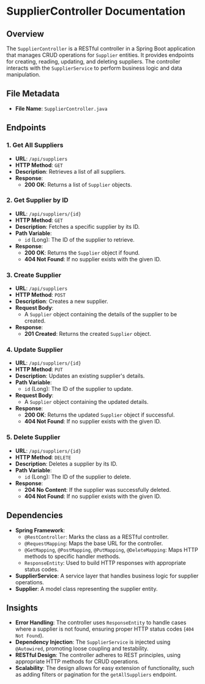 # SupplierController Documentation

## Overview
The `SupplierController` is a RESTful controller in a Spring Boot application that manages CRUD operations for `Supplier` entities. It provides endpoints for creating, reading, updating, and deleting suppliers. The controller interacts with the `SupplierService` to perform business logic and data manipulation.

## File Metadata
- **File Name**: `SupplierController.java`

## Endpoints

### 1. **Get All Suppliers**
   - **URL**: `/api/suppliers`
   - **HTTP Method**: `GET`
   - **Description**: Retrieves a list of all suppliers.
   - **Response**: 
     - **200 OK**: Returns a list of `Supplier` objects.

### 2. **Get Supplier by ID**
   - **URL**: `/api/suppliers/{id}`
   - **HTTP Method**: `GET`
   - **Description**: Fetches a specific supplier by its ID.
   - **Path Variable**:
     - `id` (Long): The ID of the supplier to retrieve.
   - **Response**:
     - **200 OK**: Returns the `Supplier` object if found.
     - **404 Not Found**: If no supplier exists with the given ID.

### 3. **Create Supplier**
   - **URL**: `/api/suppliers`
   - **HTTP Method**: `POST`
   - **Description**: Creates a new supplier.
   - **Request Body**:
     - A `Supplier` object containing the details of the supplier to be created.
   - **Response**:
     - **201 Created**: Returns the created `Supplier` object.

### 4. **Update Supplier**
   - **URL**: `/api/suppliers/{id}`
   - **HTTP Method**: `PUT`
   - **Description**: Updates an existing supplier's details.
   - **Path Variable**:
     - `id` (Long): The ID of the supplier to update.
   - **Request Body**:
     - A `Supplier` object containing the updated details.
   - **Response**:
     - **200 OK**: Returns the updated `Supplier` object if successful.
     - **404 Not Found**: If no supplier exists with the given ID.

### 5. **Delete Supplier**
   - **URL**: `/api/suppliers/{id}`
   - **HTTP Method**: `DELETE`
   - **Description**: Deletes a supplier by its ID.
   - **Path Variable**:
     - `id` (Long): The ID of the supplier to delete.
   - **Response**:
     - **204 No Content**: If the supplier was successfully deleted.
     - **404 Not Found**: If no supplier exists with the given ID.

## Dependencies
- **Spring Framework**:
  - `@RestController`: Marks the class as a RESTful controller.
  - `@RequestMapping`: Maps the base URL for the controller.
  - `@GetMapping`, `@PostMapping`, `@PutMapping`, `@DeleteMapping`: Maps HTTP methods to specific handler methods.
  - `ResponseEntity`: Used to build HTTP responses with appropriate status codes.
- **SupplierService**: A service layer that handles business logic for supplier operations.
- **Supplier**: A model class representing the supplier entity.

## Insights
- **Error Handling**: The controller uses `ResponseEntity` to handle cases where a supplier is not found, ensuring proper HTTP status codes (`404 Not Found`).
- **Dependency Injection**: The `SupplierService` is injected using `@Autowired`, promoting loose coupling and testability.
- **RESTful Design**: The controller adheres to REST principles, using appropriate HTTP methods for CRUD operations.
- **Scalability**: The design allows for easy extension of functionality, such as adding filters or pagination for the `getAllSuppliers` endpoint.

